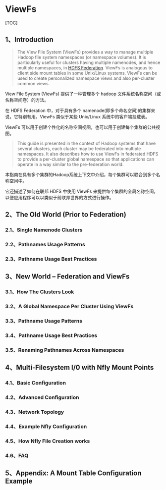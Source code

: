 # ViewFs

[TOC]

## 1、Introduction

> The View File System (ViewFs) provides a way to manage multiple Hadoop file system namespaces (or namespace volumes). It is particularly useful for clusters having multiple namenodes, and hence multiple namespaces, in [HDFS Federation](https://hadoop.apache.org/docs/r3.2.1/hadoop-project-dist/hadoop-hdfs/Federation.html). ViewFs is analogous to client side mount tables in some Unix/Linux systems. ViewFs can be used to create personalized namespace views and also per-cluster common views.

View File System (ViewFs) 提供了一种管理多个 hadoop 文件系统名称空间（或名称空间卷）的方法。

在 HDFS Federation 中，对于具有多个 namenode(即多个命名空间)的集群来说，它特别有用。ViewFs 类似于某些 Unix/Linux 系统中的客户端挂载表。

ViewFs 可以用于创建个性化的名称空间视图，也可以用于创建每个集群的公共视图。

> This guide is presented in the context of Hadoop systems that have several clusters, each cluster may be federated into multiple namespaces. It also describes how to use ViewFs in federated HDFS to provide a per-cluster global namespace so that applications can operate in a way similar to the pre-federation world.

本指南在具有多个集群的Hadoop系统上下文中介绍，每个集群可以联合到多个名称空间中。

它还描述了如何在联邦 HDFS 中使用 ViewFs 来提供每个集群的全局名称空间，以便应用程序可以以类似于前联邦世界的方式进行操作。

## 2、The Old World (Prior to Federation)

### 2.1、Single Namenode Clusters

### 2.2、Pathnames Usage Patterns

### 2.3、Pathname Usage Best Practices

## 3、New World – Federation and ViewFs

### 3.1、How The Clusters Look

### 3.2、A Global Namespace Per Cluster Using ViewFs

### 3.3、Pathname Usage Patterns

### 3.4、Pathname Usage Best Practices

### 3.5、Renaming Pathnames Across Namespaces

## 4、Multi-Filesystem I/0 with Nfly Mount Points

### 4.1、Basic Configuration

### 4.2、Advanced Configuration

### 4.3、Network Topology

### 4.4、Example Nfly Configuration

### 4.5、How Nfly File Creation works

### 4.6、FAQ

## 5、Appendix: A Mount Table Configuration Example